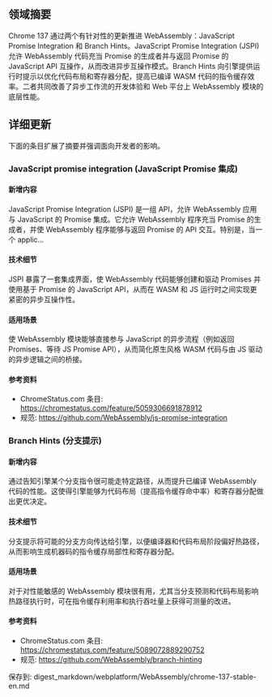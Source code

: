 ## 领域摘要

Chrome 137 通过两个有针对性的更新推进 WebAssembly：JavaScript Promise Integration 和 Branch Hints。JavaScript Promise Integration (JSPI) 允许 WebAssembly 代码充当 Promise 的生成者并与返回 Promise 的 JavaScript API 互操作，从而改进异步互操作模式。Branch Hints 向引擎提供运行时提示以优化代码布局和寄存器分配，提高已编译 WASM 代码的指令缓存效率。二者共同改善了异步工作流的开发体验和 Web 平台上 WebAssembly 模块的底层性能。

## 详细更新

下面的条目扩展了摘要并强调面向开发者的影响。

### JavaScript promise integration (JavaScript Promise 集成)

#### 新增内容
JavaScript Promise Integration (JSPI) 是一组 API，允许 WebAssembly 应用与 JavaScript 的 Promise 集成。它允许 WebAssembly 程序充当 Promise 的生成者，并使 WebAssembly 程序能够与返回 Promise 的 API 交互。特别是，当一个 applic...

#### 技术细节
JSPI 暴露了一套集成界面，使 WebAssembly 代码能够创建和驱动 Promises 并使用基于 Promise 的 JavaScript API，从而在 WASM 和 JS 运行时之间实现更紧密的异步互操作性。

#### 适用场景
使 WebAssembly 模块能够直接参与 JavaScript 的异步流程（例如返回 Promises、等待 JS Promise API），从而简化原生风格 WASM 代码与由 JS 驱动的异步逻辑之间的桥接。

#### 参考资料
- ChromeStatus.com 条目: https://chromestatus.com/feature/5059306691878912
- 规范: https://github.com/WebAssembly/js-promise-integration

### Branch Hints (分支提示)

#### 新增内容
通过告知引擎某个分支指令很可能走特定路径，从而提升已编译 WebAssembly 代码的性能。这使得引擎能够为代码布局（提高指令缓存命中率）和寄存器分配做出更优决定。

#### 技术细节
分支提示将可能的分支方向传达给引擎，以便编译器和代码布局阶段偏好热路径，从而影响生成机器码的指令缓存局部性和寄存器分配。

#### 适用场景
对于对性能敏感的 WebAssembly 模块很有用，尤其当分支预测和代码布局影响热路径执行时，可在指令缓存利用率和执行吞吐量上获得可测量的改进。

#### 参考资料
- ChromeStatus.com 条目: https://chromestatus.com/feature/5089072889290752
- 规范: https://github.com/WebAssembly/branch-hinting

保存到: digest_markdown/webplatform/WebAssembly/chrome-137-stable-en.md